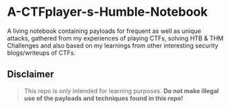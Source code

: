 # A-CTFplayer-s-Humble-Notebook

A living notebook containing payloads for frequent as well as unique attacks, gathered from my experiences of playing CTFs, solving HTB & THM Challenges and also based on my learnings from other interesting security blogs/writeups of CTFs.

## Disclaimer
> This repo is only intended for learning purposes. **Do not make illegal use of the payloads and techniques found in this repo!**

